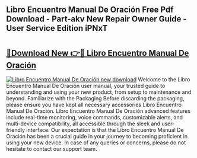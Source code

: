 ## Libro Encuentro Manual De Oración Free Pdf Download - Part-akv New Repair Owner Guide - User Service Edition iPNxT

# <h2><a href="http://bc3517.oget.top/?id=Libro+Encuentro+Manual+De+Oraci%c3%b3n">🔗Download New 👉🔴 Libro Encuentro Manual De Oración</a></h2>

[![Libro Encuentro Manual De Oración new download](https://i.imgur.com/5g1atiW.png)](http://bc3517.oget.top/?id=Libro+Encuentro+Manual+De+Oraci%c3%b3n)
Welcome to the Libro Encuentro Manual De Oración user manual, your trusted guide to understanding and using your new product, from setup to maintenance and beyond. Familiarize with the Packaging Before discarding the packaging, please ensure you have kept all necessary accessories Libro Encuentro Manual De Oración. Libro Encuentro Manual De Oración advanced features include real-time monitoring, voice commands, customizable alerts, and multi-device compatibility, all accessible through the sleek and user-friendly interface. Our expectation is that the Libro Encuentro Manual De Oración has been a crucial guide in your journey to becoming proficient in using your new device. In case of any queries or concerns, please do not hesitate to contact our support team.
